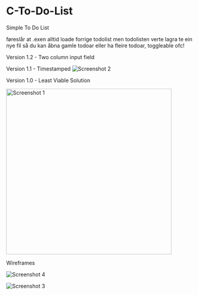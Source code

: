 # C-To-Do-List

Simple To Do List

føreslår at .exen alltid loade forrige todolist men todolisten verte lagra te ein nye fil så du kan åbna gamle todoar eller ha fleire todoar, toggleable ofc!

Version 1.2 - Two column input field 


Version 1.1 - Timestamped
![Screenshot 2](https://github.com/Z-F-x/C-To-Do-List/assets/123411327/8cf44591-cb3f-4d92-9a2a-8eef5d1be3e8)


Version 1.0 - Least Viable Solution

<img width="443" alt="Screenshot 1" src="https://github.com/Z-F-x/C-To-Do-List/assets/123411327/eab4478e-510e-4fe0-8293-0b01292cbbca">


Wireframes

![Screenshot 4](https://github.com/Z-F-x/C-To-Do-List/assets/123411327/d652597e-b4ce-45d3-a0e8-f7a38d858cbe)

![Screenshot 3](https://github.com/Z-F-x/C-To-Do-List/assets/123411327/f4657d27-2229-4877-a0e7-32442b411834)
